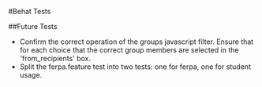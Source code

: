 #Behat Tests

##Future Tests
* Confirm the correct operation of the groups javascript filter. Ensure that for each choice that the correct group members are selected in the 'from_recipients' box.
* Split the ferpa.feature test into two tests: one for ferpa, one for student usage.
